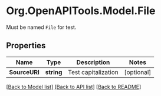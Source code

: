 # Org.OpenAPITools.Model.File
Must be named `File` for test.

## Properties

Name | Type | Description | Notes
------------ | ------------- | ------------- | -------------
**SourceURI** | **string** | Test capitalization | [optional] 

[[Back to Model list]](../../README.md#documentation-for-models) [[Back to API list]](../../README.md#documentation-for-api-endpoints) [[Back to README]](../../README.md)

